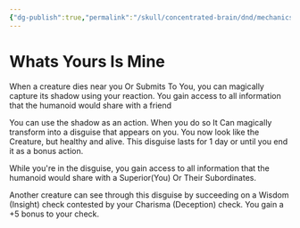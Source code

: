 ```yaml
---
{"dg-publish":true,"permalink":"/skull/concentrated-brain/dnd/mechanics/tier-advantages/abilities/whats-yours-is-mine/","tags":["Tagless"],"noteIcon":""}
---
```



 # Whats Yours Is Mine

  When a creature dies near you Or Submits To You, you can magically capture its shadow using your reaction. You gain access to all information that the humanoid would share with a friend

  You can use the shadow as an action. When you do so It Can magically transform into a disguise that appears on you. You now look like the Creature, but healthy and alive. This disguise lasts for 1 day or until you end it as a bonus action.

  While you're in the disguise, you gain access to all information that the humanoid would share with a Superior(You) Or Their Subordinates.

  Another creature can see through this disguise by succeeding on a Wisdom (Insight) check contested by your Charisma (Deception) check. You gain a +5 bonus to your check.